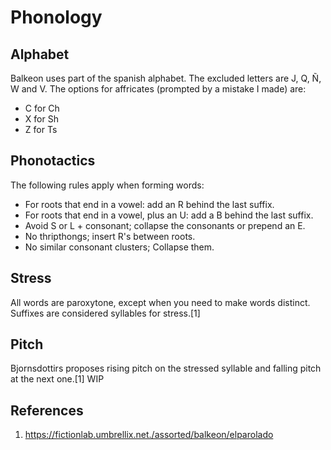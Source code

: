 # Phonology

## Alphabet
Balkeon uses part of the spanish alphabet. The excluded letters are J, Q, Ñ, W and V.
The options for affricates (prompted by a mistake I made) are:
- C for Ch
- X for Sh
- Z for Ts

## Phonotactics
The following rules apply when forming words:
- For roots that end in a vowel: add an R behind the last suffix.
- For roots that end in a vowel, plus an U: add a B behind the last suffix.
- Avoid S or L + consonant; collapse the consonants or prepend an E.
- No thripthongs; insert R's between roots.
- No similar consonant clusters; Collapse them.

## Stress
All words are paroxytone, except when you need to make words distinct. Suffixes are considered syllables for stress.[1]

## Pitch
Bjornsdottirs proposes rising pitch on the stressed syllable and falling pitch at the next one.[1] WIP

## References
1. <https://fictionlab.umbrellix.net./assorted/balkeon/elparolado>
